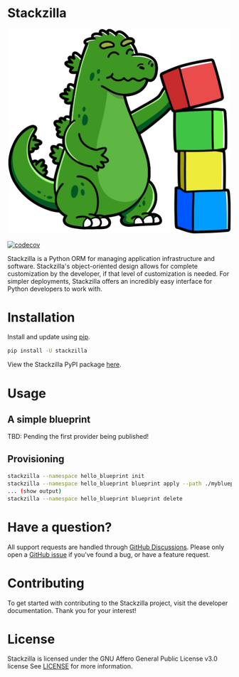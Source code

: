 # Stackzilla

<p align="center">
    <img src="https://github.com/Stackzilla/stackzilla/blob/main/docs/assets/images/zilla_and_blocks.png?raw=true"  alt="stackzilla" width="500"/>
</p>

[![codecov](https://codecov.io/gh/Stackzilla/stackzilla/branch/main/graph/badge.svg?token=SJQBB59GJ7)](https://codecov.io/gh/Stackzilla/stackzilla)

Stackzilla is a Python ORM for managing application infrastructure and software. Stackzilla's object-oriented design allows for complete customization by the developer, if that level of customization is needed. For simpler deployments, Stackzilla offers an incredibly easy interface for Python developers to work with.

# Installation
Install and update using [pip](https://pip.pypa.io/en/stable/getting-started/).

```bash
pip install -U stackzilla
```

View the Stackzilla PyPI package [here](https://pypi.org/project/stackzilla/).

# Usage
## A simple blueprint
TBD: Pending the first provider being published!

## Provisioning
```bash
stackzilla --namespace hello_blueprint init
stackzilla --namespace hello_blueprint blueprint apply --path ./myblueprint/
... (show output)
stackzilla --namespace hello_blueprint blueprint delete
```

# Have a question?
All support requests are handled through [GitHub Discussions](https://github.com/Stackzilla/stackzilla/discussions). Please only open a [GitHub issue](https://github.com/Stackzilla/stackzilla/issues) if you've found a bug, or have a feature request.

# Contributing
To get started with contributing to the Stackzilla project, visit the developer documentation. Thank you for your interest!

# License
Stackzilla is licensed under the GNU Affero General Public License v3.0 license See [LICENSE](https://github.com/Stackzilla/stackzilla/blob/main/LICENSE) for more information.

